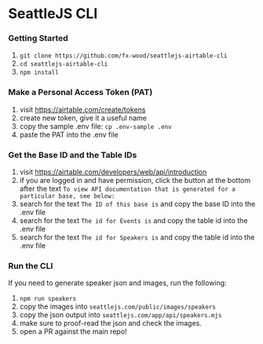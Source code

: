 # SeattleJS CLI

### Getting Started

1. `git clone https://github.com/fx-wood/seattlejs-airtable-cli`
2. `cd seattlejs-airtable-cli`
3. `npm install`

### Make a Personal Access Token (PAT)

1. visit https://airtable.com/create/tokens
2. create new token, give it a useful name
3. copy the sample .env file: `cp .env-sample .env`
4. paste the PAT into the .env file

### Get the Base ID and the Table IDs

1. visit https://airtable.com/developers/web/api/introduction
2. if you are logged in and have permission, click the button at the bottom after the text
   `To view API documentation that is generated for a particular base, see below:`
3. search for the text `The ID of this base is` and copy the base ID into the .env file
4. search for the text `The id for Events is` and copy the table id into the .env file
5. search for the text `The id for Speakers is` and copy the table id into the .env file

### Run the CLI

If you need to generate speaker json and images, run the following:

1. `npm run speakers`
2. copy the images into `seattlejs.com/public/images/speakers`
3. copy the json output into `seattlejs.com/app/api/speakers.mjs`
4. make sure to proof-read the json and check the images.
5. open a PR against the main repo!
